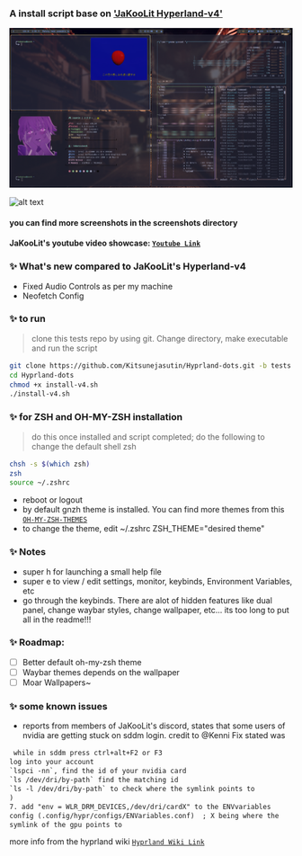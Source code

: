 ### A install script base on ['JaKooLit Hyperland-v4'](https://github.com/JaKooLit/Hyprland-v4)

![alt text](https://github.com/Kitsunejasutin/Hyprland-dots/blob/main/screenshots/desktop-1.png "Default")

![alt text](https://github.com/JaKooLit/Ja-Hyprland/blob/main/screenshots/dual-panel-light-dark-switch.png "Default")

#### you can find more screenshots in the screenshots directory

#### JaKooLit's youtube video showcase: [`Youtube Link`](https://youtu.be/otda1nXJ5Dg?si=Wbb8eg-u3Y-tDnDQ)

### ✨  What's new compared to JaKooLit's Hyperland-v4

- Fixed Audio Controls as per my machine
- Neofetch Config

### ✨ to run
> clone this tests repo by using git. Change directory, make executable and run the script
```bash
git clone https://github.com/Kitsunejasutin/Hyprland-dots.git -b tests
cd Hyprland-dots
chmod +x install-v4.sh
./install-v4.sh
```
### ✨ for ZSH and OH-MY-ZSH installation
> do this once installed and script completed; do the following to change the default shell zsh
```bash
chsh -s $(which zsh)
zsh
source ~/.zshrc
```
- reboot or logout
- by default gnzh theme is installed. You can find more themes from this [`OH-MY-ZSH-THEMES`](https://github.com/ohmyzsh/ohmyzsh/wiki/Themes)
- to change the theme, edit ~/.zshrc ZSH_THEME="desired theme"

### ✨ Notes
- super h for launching a small help file
- super e to view / edit settings, monitor, keybinds, Environment Variables, etc
- go through the keybinds. There are alot of hidden features like dual panel, change waybar styles, change wallpaper, etc... its too long to put all in the readme!!!

### ✨ Roadmap:
- [ ] Better default oh-my-zsh theme
- [ ] Waybar themes depends on the wallpaper
- [ ] Moar Wallpapers~

### ✨ some known issues
- reports from members of JaKooLit's discord, states that some users of nvidia are getting stuck on sddm login. credit  to @Kenni Fix stated was 
```  
 while in sddm press ctrl+alt+F2 or F3
log into your account
`lspci -nn`, find the id of your nvidia card
`ls /dev/dri/by-path` find the matching id
`ls -l /dev/dri/by-path` to check where the symlink points to 
)
7. add "env = WLR_DRM_DEVICES,/dev/dri/cardX" to the ENVvariables config (.config/hypr/configs/ENVariables.conf)  ; X being where the symlink of the gpu points to
```

more info from the hyprland wiki [`Hyprland Wiki Link`](https://wiki.hyprland.org/FAQ/#my-external-monitor-is-blank--doesnt-render--receives-no-signal-laptop)
